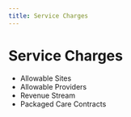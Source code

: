 ```yaml
---
title: Service Charges
---
```


# Service Charges

- Allowable Sites
- Allowable Providers
- Revenue Stream
- Packaged Care Contracts

